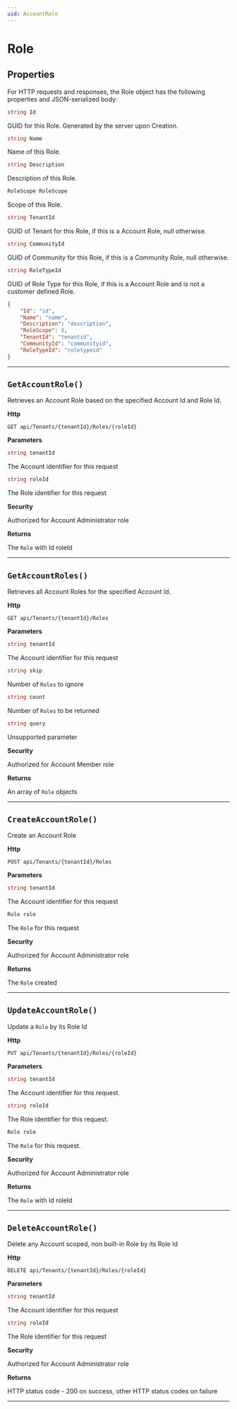 ```yaml
---
uid: AccountRole
---
```


Role
=======================================================

## Properties

For HTTP requests and responses, the Role object has the following properties and JSON-serialized body: 

```csharp
string Id
```
GUID for this Role. Generated by the server upon Creation.

```csharp
string Name
```
Name of this Role.

```csharp
string Description
```
Description of this Role.

```csharp
RoleScope RoleScope
```
Scope of this Role.

```csharp
string TenantId
```
GUID of Tenant for this Role, if this is a Account Role, null otherwise.

```csharp
string CommunityId
```
GUID of Community for this Role, if this is a Community Role, null otherwise.

```csharp
string RoleTypeId
```
GUID of Role Type for this Role, if this is a Account Role and is not a customer defined Role.

```json
{
	"Id": "id",
	"Name": "name",
	"Description": "description",
	"RoleScope": 0,
	"TenantId": "tenantid",
	"CommunityId": "communityid",
	"RoleTypeId": "roletypeid"
}
```
***

## `GetAccountRole()`

Retrieves an Account Role based on the specified Account Id and Role Id.

**Http**

`GET api/Tenants/{tenantId}/Roles/{roleId}`

**Parameters**

```csharp
string tenantId
```
The Account identifier for this request
```csharp
string roleId
```
The Role identifier for this request


**Security**

Authorized for Account Administrator role

**Returns**

The `Role` with Id roleId

***

## `GetAccountRoles()`

Retrieves all Account Roles for the specified Account Id.

**Http**

`GET api/Tenants/{tenantId}/Roles`

**Parameters**

```csharp
string tenantId
```
The Account identifier for this request
```csharp
string skip
```
Number of `Roles` to ignore
```csharp
string count
```
Number of `Roles` to be returned
```csharp
string query
```
Unsupported parameter


**Security**

Authorized for Account Member role

**Returns**

An array of `Role` objects 

***

## `CreateAccountRole()`

Create an Account Role

**Http**

`POST api/Tenants/{tenantId}/Roles`

**Parameters**

```csharp
string tenantId
```
The Account identifier for this request
```csharp
Role role
```
The `Role` for this request


**Security**

Authorized for Account Administrator role

**Returns**

The `Role` created

***

## `UpdateAccountRole()`

Update a `Role` by its Role Id

**Http**

`PUT api/Tenants/{tenantId}/Roles/{roleId}`

**Parameters**

```csharp
string tenantId
```
The Account identifier for this request.
```csharp
string roleId
```
The Role identifier for this request.
```csharp
Role role
```
The `Role` for this request.


**Security**

Authorized for Account Administrator role

**Returns**

The `Role` with Id roleId

***

## `DeleteAccountRole()`

Delete any Account scoped, non built-in Role by its Role Id

**Http**

`DELETE api/Tenants/{tenantId}/Roles/{roleId}`

**Parameters**

```csharp
string tenantId
```
The Account identifier for this request
```csharp
string roleId
```
The Role identifier for this request


**Security**

Authorized for Account Administrator role

**Returns**

HTTP status code - 200 on success, other HTTP status codes on failure

***
